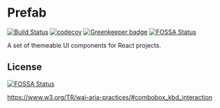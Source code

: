 # Prefab

[![Build Status](https://travis-ci.com/stephenvector/prefab.svg?branch=master)](https://travis-ci.com/stephenvector/prefab)
[![codecov](https://codecov.io/gh/stephenvector/prefab/branch/master/graph/badge.svg)](https://codecov.io/gh/stephenvector/prefab) [![Greenkeeper badge](https://badges.greenkeeper.io/stephenvector/prefab.svg)](https://greenkeeper.io/)
[![FOSSA Status](https://app.fossa.io/api/projects/git%2Bgithub.com%2Fstephenvector%2Fprefab.svg?type=shield)](https://app.fossa.io/projects/git%2Bgithub.com%2Fstephenvector%2Fprefab?ref=badge_shield)

A set of themeable UI components for React projects.

## License

[![FOSSA Status](https://app.fossa.io/api/projects/git%2Bgithub.com%2Fstephenvector%2Fprefab.svg?type=large)](https://app.fossa.io/projects/git%2Bgithub.com%2Fstephenvector%2Fprefab?ref=badge_large)

https://www.w3.org/TR/wai-aria-practices/#combobox_kbd_interaction
